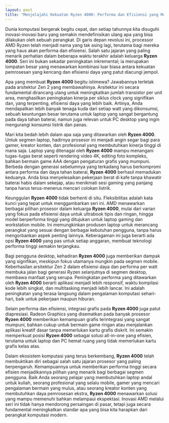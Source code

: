 ```yaml
---
layout: post
title: "Menjelajahi Kekuatan Ryzen 4000: Performa dan Efisiensi yang Mengagumkan"
---
```


Dunia komputasi bergerak begitu cepat, dan setiap tahunnya kita disuguhi inovasi-inovasi baru yang semakin mendefinisikan ulang apa yang bisa dilakukan oleh sebuah perangkat. Di garis depan revolusi ini, processor AMD Ryzen telah menjadi nama yang tak asing lagi, terutama bagi mereka yang haus akan performa dan efisiensi. Salah satu jajaran yang paling menarik perhatian dalam beberapa waktu terakhir adalah keluarga **Ryzen 4000**. Seri ini bukan sekadar peningkatan inkremental; ia merupakan lompatan besar yang menawarkan kombinasi luar biasa antara kekuatan pemrosesan yang kencang dan efisiensi daya yang patut diacungi jempol.

Apa yang membuat **Ryzen 4000** begitu istimewa? Jawabannya terletak pada arsitektur Zen 2 yang membawahinya. Arsitektur ini secara fundamental dirancang ulang untuk meningkatkan jumlah transistor per unit area, menghasilkan peningkatan kinerja per siklus clock yang signifikan dan, yang terpenting, efisiensi daya yang lebih baik. Artinya, Anda mendapatkan lebih banyak tenaga kuda dari setiap watt yang dikonsumsi, sebuah keuntungan besar terutama untuk laptop yang sangat bergantung pada daya tahan baterai, namun juga relevan untuk PC desktop yang ingin mengurangi konsumsi listrik dan panas.

Mari kita bedah lebih dalam apa saja yang ditawarkan oleh **Ryzen 4000**. Untuk segmen laptop, hadirnya prosesor ini menjadi angin segar bagi para gamer, kreator konten, dan profesional yang membutuhkan kinerja tinggi di mana saja. Laptop yang ditenagai oleh **Ryzen 4000** mampu menangani tugas-tugas berat seperti rendering video 4K, editing foto kompleks, bahkan bermain game AAA dengan pengaturan grafis yang mumpuni. Berbeda dengan generasi sebelumnya yang terkadang harus berkompromi antara performa dan daya tahan baterai, **Ryzen 4000** berhasil memadukan keduanya. Anda bisa menyelesaikan pekerjaan berat di kafe tanpa khawatir baterai habis dalam sekejap, atau menikmati sesi gaming yang panjang tanpa harus terus-menerus mencari colokan listrik.

Keunggulan **Ryzen 4000** tidak berhenti di situ. Fleksibilitas adalah kata kunci yang tepat untuk menggambarkan seri ini. AMD menawarkan berbagai pilihan prosesor dalam keluarga **Ryzen 4000**, mulai dari varian yang fokus pada efisiensi daya untuk ultrabook tipis dan ringan, hingga model berperforma tinggi yang ditujukan untuk laptop gaming dan workstation mobile. Ini memungkinkan produsen laptop untuk merancang perangkat yang sesuai dengan berbagai kebutuhan pengguna, tanpa harus mengorbankan aspek penting lainnya. Keberagaman ini juga berarti ada opsi **Ryzen 4000** yang pas untuk setiap anggaran, membuat teknologi performa tinggi semakin terjangkau.

Bagi pengguna desktop, kehadiran **Ryzen 4000** juga memberikan dampak yang signifikan, meskipun fokus utamanya mungkin pada segmen mobile. Keberhasilan arsitektur Zen 2 dalam efisiensi daya dan performa per watt membuka jalan bagi generasi Ryzen selanjutnya di segmen desktop, membawa manfaat yang serupa. Peningkatan performa yang ditawarkan oleh **Ryzen 4000** berarti aplikasi menjadi lebih responsif, waktu kompilasi kode lebih singkat, dan multitasking menjadi lebih lancar. Ini adalah peningkatan yang terasa langsung dalam pengalaman komputasi sehari-hari, baik untuk pekerjaan maupun hiburan.

Selain performa dan efisiensi, integrasi grafis pada **Ryzen 4000** juga patut diapresiasi. Radeon Graphics yang disematkan pada banyak prosesor **Ryzen 4000** memberikan kemampuan grafis terintegrasi yang sangat mumpuni, bahkan cukup untuk bermain game ringan atau menjalankan aplikasi kreatif dasar tanpa memerlukan kartu grafis diskrit. Ini semakin memperkuat posisi **Ryzen 4000** sebagai solusi all-in-one yang efisien, terutama untuk laptop dan PC hemat ruang yang tidak memerlukan kartu grafis kelas atas.

Dalam ekosistem komputasi yang terus berkembang, **Ryzen 4000** telah membuktikan diri sebagai salah satu jajaran prosesor yang paling berpengaruh. Kemampuannya untuk memberikan performa tinggi secara efisien menjadikannya pilihan yang menarik bagi berbagai segmen pengguna. Baik Anda seorang pelajar yang membutuhkan laptop andal untuk kuliah, seorang profesional yang selalu mobile, gamer yang mencari pengalaman bermain yang mulus, atau seorang kreator konten yang membutuhkan daya pemrosesan ekstra, **Ryzen 4000** menawarkan solusi yang mampu memenuhi bahkan melampaui ekspektasi. Inovasi AMD melalui seri ini tidak hanya mendorong persaingan di pasar, tetapi juga secara fundamental meningkatkan standar apa yang bisa kita harapkan dari perangkat komputasi modern.
